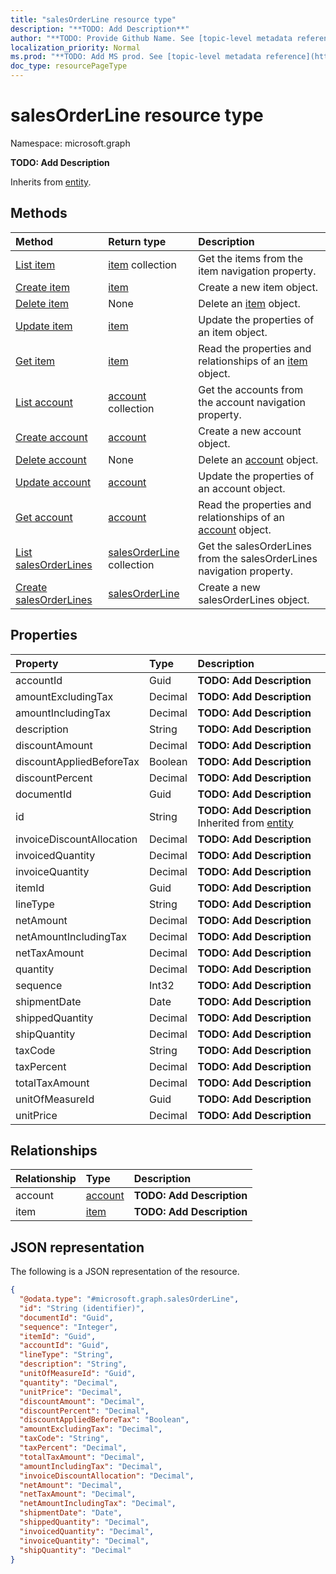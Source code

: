 ```yaml
---
title: "salesOrderLine resource type"
description: "**TODO: Add Description**"
author: "**TODO: Provide Github Name. See [topic-level metadata reference](https://msgo.azurewebsites.net/add/document/guidelines/metadata.html#topic-level-metadata)**"
localization_priority: Normal
ms.prod: "**TODO: Add MS prod. See [topic-level metadata reference](https://msgo.azurewebsites.net/add/document/guidelines/metadata.html#topic-level-metadata)**"
doc_type: resourcePageType
---
```


# salesOrderLine resource type


Namespace: microsoft.graph

**TODO: Add Description**


Inherits from [entity](../resources/entity.md).

## Methods
|Method|Return type|Description|
|:---|:---|:---|
|[List item](../api/salesorderline-list-item.md)|[item](../resources/item.md) collection|Get the items from the item navigation property.|
|[Create item](../api/salesorderline-post-item.md)|[item](../resources/item.md)|Create a new item object.|
|[Delete item](../api/salesorderline-delete-item.md)|None|Delete an [item](../resources/item.md) object.|
|[Update item](../api/salesorderline-update-item.md)|[item](../resources/item.md)|Update the properties of an item object.|
|[Get item](../api/item-get.md)|[item](../resources/item.md)|Read the properties and relationships of an [item](../resources/item.md) object.|
|[List account](../api/salesorderline-list-account.md)|[account](../resources/account.md) collection|Get the accounts from the account navigation property.|
|[Create account](../api/salesorderline-post-account.md)|[account](../resources/account.md)|Create a new account object.|
|[Delete account](../api/salesorderline-delete-account.md)|None|Delete an [account](../resources/account.md) object.|
|[Update account](../api/salesorderline-update-account.md)|[account](../resources/account.md)|Update the properties of an account object.|
|[Get account](../api/account-get.md)|[account](../resources/account.md)|Read the properties and relationships of an [account](../resources/account.md) object.|
|[List salesOrderLines](../api/company-list-salesorderlines.md)|[salesOrderLine](../resources/salesorderline.md) collection|Get the salesOrderLines from the salesOrderLines navigation property.|
|[Create salesOrderLines](../api/company-post-salesorderlines.md)|[salesOrderLine](../resources/salesorderline.md)|Create a new salesOrderLines object.|

## Properties
|Property|Type|Description|
|:---|:---|:---|
|accountId|Guid|**TODO: Add Description**|
|amountExcludingTax|Decimal|**TODO: Add Description**|
|amountIncludingTax|Decimal|**TODO: Add Description**|
|description|String|**TODO: Add Description**|
|discountAmount|Decimal|**TODO: Add Description**|
|discountAppliedBeforeTax|Boolean|**TODO: Add Description**|
|discountPercent|Decimal|**TODO: Add Description**|
|documentId|Guid|**TODO: Add Description**|
|id|String|**TODO: Add Description** Inherited from [entity](../resources/entity.md)|
|invoiceDiscountAllocation|Decimal|**TODO: Add Description**|
|invoicedQuantity|Decimal|**TODO: Add Description**|
|invoiceQuantity|Decimal|**TODO: Add Description**|
|itemId|Guid|**TODO: Add Description**|
|lineType|String|**TODO: Add Description**|
|netAmount|Decimal|**TODO: Add Description**|
|netAmountIncludingTax|Decimal|**TODO: Add Description**|
|netTaxAmount|Decimal|**TODO: Add Description**|
|quantity|Decimal|**TODO: Add Description**|
|sequence|Int32|**TODO: Add Description**|
|shipmentDate|Date|**TODO: Add Description**|
|shippedQuantity|Decimal|**TODO: Add Description**|
|shipQuantity|Decimal|**TODO: Add Description**|
|taxCode|String|**TODO: Add Description**|
|taxPercent|Decimal|**TODO: Add Description**|
|totalTaxAmount|Decimal|**TODO: Add Description**|
|unitOfMeasureId|Guid|**TODO: Add Description**|
|unitPrice|Decimal|**TODO: Add Description**|

## Relationships
|Relationship|Type|Description|
|:---|:---|:---|
|account|[account](../resources/account.md)|**TODO: Add Description**|
|item|[item](../resources/item.md)|**TODO: Add Description**|

## JSON representation
The following is a JSON representation of the resource.
<!-- {
  "blockType": "resource",
  "keyProperty": "id",
  "@odata.type": "microsoft.graph.salesOrderLine",
  "baseType": "microsoft.graph.entity",
  "openType": false
}
-->
``` json
{
  "@odata.type": "#microsoft.graph.salesOrderLine",
  "id": "String (identifier)",
  "documentId": "Guid",
  "sequence": "Integer",
  "itemId": "Guid",
  "accountId": "Guid",
  "lineType": "String",
  "description": "String",
  "unitOfMeasureId": "Guid",
  "quantity": "Decimal",
  "unitPrice": "Decimal",
  "discountAmount": "Decimal",
  "discountPercent": "Decimal",
  "discountAppliedBeforeTax": "Boolean",
  "amountExcludingTax": "Decimal",
  "taxCode": "String",
  "taxPercent": "Decimal",
  "totalTaxAmount": "Decimal",
  "amountIncludingTax": "Decimal",
  "invoiceDiscountAllocation": "Decimal",
  "netAmount": "Decimal",
  "netTaxAmount": "Decimal",
  "netAmountIncludingTax": "Decimal",
  "shipmentDate": "Date",
  "shippedQuantity": "Decimal",
  "invoicedQuantity": "Decimal",
  "invoiceQuantity": "Decimal",
  "shipQuantity": "Decimal"
}
```


